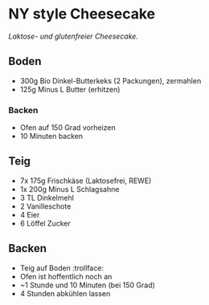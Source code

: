 # NY style Cheesecake

_Laktose- und glutenfreier Cheesecake._

## Boden

 - 300g Bio Dinkel-Butterkeks (2 Packungen), zermahlen
 - 125g Minus L Butter (erhitzen)
 
### Backen

 - Ofen auf 150 Grad vorheizen
 - 10 Minuten backen

## Teig

 - 7x 175g Frischk&auml;se (Laktosefrei, REWE)
 - 1x 200g Minus L Schlagsahne
 - 3 TL Dinkelmehl
 - 2 Vanilleschote
 - 4 Eier
 - 6 Löffel Zucker

## Backen

 - Teig auf Boden :trollface:
 - Ofen ist hoffentlich noch an
 - ~1 Stunde und 10 Minuten (bei 150 Grad)
 - 4 Stunden abkühlen lassen
